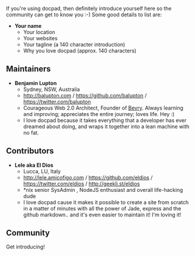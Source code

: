 If you're using docpad, then definitely introduce yourself here so the community can get to know you :-) Some good details to list are:

- **Your name**
  - Your location
  - Your websites
  - Your tagline (a 140 character introduction)
  - Why you love docpad (approx. 140 characters)


## Maintainers

- **Benjamin Lupton**
  - Sydney, NSW, Australia
  - http://balupton.com / https://github.com/balupton / https://twitter.com/balupton
  - Courageous Web 2.0 Architect, Founder of [Bevry](http://bevry.me). Always learning and improving; appreciates the entire journey; loves life. Hey :)
  - I love docpad because it takes everything that a developer has ever dreamed about doing, and wraps it together into a lean machine with no fat.

## Contributors
- **Lele aka El Dios**
  - Lucca, LU, Italy
  - http://lele.amicofigo.com / https://github.com/eldios / https://twitter.com/eldios / http://geekli.st/eldios
  - *nix senior SysAdmin , NodeJS enthusiast and overall life-hacking dude
  - I love docpad cause it makes it possible to create a site from scratch in a matter of minutes with all the power of Jade, express and the github markdown.. and it's even easier to maintain it! I'm loving it!


## Community

Get introducing!